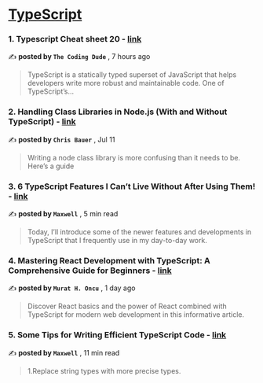 
<h1><a href=https://medium.com/tag/typescript-tips/recommended target="_blank" rel="noopener noreferrer">TypeScript</a></h1>
<h3>1. Typescript Cheat sheet 20 - <a href=https://medium.com/@thecodingdude/typescript-cheat-sheet-20-a6329a46e779?source=tag_recommended_feed---------0-84----------typescript_tips----------e302802b_15d7_4363_b13a_7328a4e5fae8------- target="_blank" rel="noopener noreferrer">link</a></h3>

✍️ **posted by `The Coding Dude`** <date> , 7 hours ago</date>

<blockquote>TypeScript is a statically typed superset of JavaScript that helps developers write more robust and maintainable code. One of TypeScript’s…</blockquote>

<h3>2. Handling Class Libraries in Node.js (With and Without TypeScript) - <a href=https://medium.com/better-programming/handling-class-libraries-in-node-js-with-and-without-typescript-39b73b2186b6?source=tag_recommended_feed---------1-107----------typescript_tips----------e302802b_15d7_4363_b13a_7328a4e5fae8------- target="_blank" rel="noopener noreferrer">link</a></h3>

✍️ **posted by `Chris Bauer`** <date> , Jul 11</date>

<blockquote>Writing a node class library is more confusing than it needs to be. Here’s a guide</blockquote>

<h3>3. 6 TypeScript Features I Can’t Live Without After Using Them! - <a href=https://medium.com/javascript-in-plain-english/6-typescript-features-i-cant-live-without-after-using-them-1d7feab33922?source=tag_recommended_feed---------2-85----------typescript_tips----------e302802b_15d7_4363_b13a_7328a4e5fae8------- target="_blank" rel="noopener noreferrer">link</a></h3>

✍️ **posted by `Maxwell`** <date> , 5 min read</date>

<blockquote>Today, I’ll introduce some of the newer features and developments in TypeScript that I frequently use in my day-to-day work.</blockquote>

<h3>4. Mastering React Development with TypeScript: A Comprehensive Guide for Beginners - <a href=https://medium.com/@murathoncu/mastering-react-development-with-typescript-a-comprehensive-guide-for-beginners-e68dee876a69?source=tag_recommended_feed---------3-84----------typescript_tips----------e302802b_15d7_4363_b13a_7328a4e5fae8------- target="_blank" rel="noopener noreferrer">link</a></h3>

✍️ **posted by `Murat H. Oncu`** <date> , 1 day ago</date>

<blockquote>Discover React basics and the power of React combined with TypeScript for modern web development in this informative article.</blockquote>

<h3>5. Some Tips for Writing Efficient TypeScript Code - <a href=https://medium.com/javascript-in-plain-english/some-tips-for-writing-efficient-typescript-code-20e44c9c14a6?source=tag_recommended_feed---------4-85----------typescript_tips----------e302802b_15d7_4363_b13a_7328a4e5fae8------- target="_blank" rel="noopener noreferrer">link</a></h3>

✍️ **posted by `Maxwell`** <date> , 11 min read</date>

<blockquote>1.Replace string types with more precise types.</blockquote>

